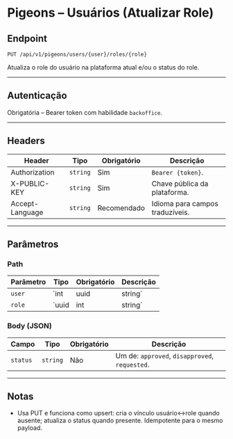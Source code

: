 # Pigeons – Usuários (Atualizar Role)

## Endpoint

`PUT /api/v1/pigeons/users/{user}/roles/{role}`

Atualiza o role do usuário na plataforma atual e/ou o status do role.

---

## Autenticação

Obrigatória – Bearer token com habilidade `backoffice`.

---

## Headers

| Header | Tipo | Obrigatório | Descrição |
| ------ | ---- | ----------- | --------- |
| Authorization | `string` | Sim | `Bearer {token}`. |
| X-PUBLIC-KEY | `string` | Sim | Chave pública da plataforma. |
| Accept-Language | `string` | Recomendado | Idioma para campos traduzíveis. |

---

## Parâmetros

### Path

| Parâmetro | Tipo | Obrigatório | Descrição |
| --------- | ---- | ----------- | --------- |
| `user` | `int|uuid|string` | Sim | Identificador do usuário. |
| `role` | `uuid|int|string` | Sim | Pode ser o UUID, ID ou o nome. |

### Body (JSON)

| Campo | Tipo | Obrigatório | Descrição |
| ----- | ---- | ----------- | --------- |
| `status` | `string` | Não | Um de: `approved`, `disapproved`, `requested`. |

---

## Notas

- Usa PUT e funciona como upsert: cria o vínculo usuário↔role quando ausente; atualiza o status quando presente. Idempotente para o mesmo payload.

